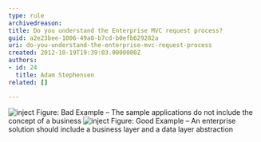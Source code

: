 ```yaml
---
type: rule
archivedreason: 
title: Do you understand the Enterprise MVC request process?
guid: a2e23bee-1006-49a0-b7cd-b0efb629282a
uri: do-you-understand-the-enterprise-mvc-request-process
created: 2012-10-19T19:39:03.0000000Z
authors:
- id: 24
  title: Adam Stephensen
related: []

---
```



<img class="ms-rteCustom-ImageArea" src="/SoftwareDevelopment/RulesToBetterMVC/PublishingImages/request-process-bad.jpg" alt="inject" />
<span class="ms-rteCustom-FigureBad">Figure&#58; Bad Example – The sample applications  do not include the concept of a business </span>

<img class="ms-rteCustom-ImageArea" src="/SoftwareDevelopment/RulesToBetterMVC/PublishingImages/request-process-good.jpg" alt="inject" />
<span class="ms-rteCustom-FigureGood">Figure&#58; Good Example – An enterprise solution should include a business layer and a data layer abstraction</span>


<br><excerpt class='endintro'></excerpt><br>




